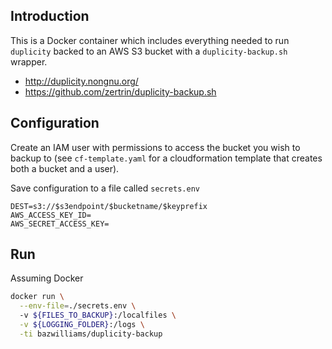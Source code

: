 ## Introduction

This is a Docker container which includes everything needed to run `duplicity` backed to an AWS S3 bucket with a `duplicity-backup.sh` wrapper. 

* http://duplicity.nongnu.org/
* https://github.com/zertrin/duplicity-backup.sh


## Configuration

Create an IAM user with permissions to access the bucket you wish to backup to (see `cf-template.yaml` for a cloudformation template that creates both a bucket and a user). 

Save configuration to a file called `secrets.env`

```
DEST=s3://$s3endpoint/$bucketname/$keyprefix
AWS_ACCESS_KEY_ID=
AWS_SECRET_ACCESS_KEY=
```

## Run

Assuming Docker

```bash
docker run \
  --env-file=./secrets.env \ 
  -v ${FILES_TO_BACKUP}:/localfiles \
  -v ${LOGGING_FOLDER}:/logs \
  -ti bazwilliams/duplicity-backup
```